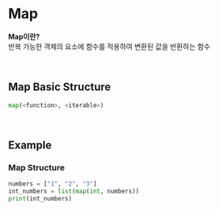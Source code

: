 # Map
**Map이란?** <br>
반복 가능한 객체의 요소에 함수를 적용하여 변환된 값을 반환하는 함수

<br>

## Map Basic Structure
```python
map(<function>, <iterable>)

```

<br>

## Example
### Map Structure
```python
numbers = ["1", "2", "3"]
int_numbers = list(map(int, numbers))
print(int_numbers)
```